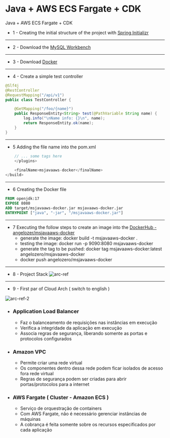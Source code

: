 # Java + AWS ECS Fargate + CDK
Java + AWS ECS Fargate + CDK

- 1 - Creating the initial structure of the project with [Spring Initializr](https://start.spring.io/)

---

- 2 - Download the [MySQL Workbench](https://dev.mysql.com/downloads/workbench/)

---
 
- 3 - Download [Docker](https://www.docker.com/products/docker-desktop/)

---

- 4 - Create a simple test controller
```java
@Slf4j
@RestController
@RequestMapping("/api/v1")
public class TestController {

    @GetMapping("/foo/{name}")
    public ResponseEntity<String> test(@PathVariable String name) {
        log.info("\nName info: {}\n", name);
        return ResponseEntity.ok(name);
    }
}
```
---

- 5 Adding the file name into the pom.xml
```javascript
    // ... some tags here
    </plugins>
    
    <finalName>msjavaaws-docker</finalName>
</build>
```
---

- 6 Creating the Docker file
```dockerfile
FROM openjdk:17
EXPOSE 8080
ADD target/msjavaaws-docker.jar msjavaaws-docker.jar
ENTRYPOINT ["java", "-jar", "/msjavaaws-docker.jar"]
```

---

- 7 Executing the follow steps to create an image into the [DockerHub - angelozer/msjavaaws-docker](https://hub.docker.com/repository/docker/angelozero/msjavaaws-docker/general)
  - generate the image: docker build -t msjavaaws-docker .
  - testing the image: docker run -p 9090:8080 msjavaaws-docker
  - generate the tag to be pushed: docker tag msjavaaws-docker:latest angelozero/msjavaaws-docker
  - docker push angelozero/msjavaaws-docker

---

- 8 - Project Stack
![arc-ref](https://i.postimg.cc/xCQf9YcV/Screen-Shot-2023-07-05-at-11-46-14.png)

---

- 9 - First par of Cloud Arch ( switch to english )

![arc-ref-2](https://i.postimg.cc/HsN7dcHG/Screen-Shot-2023-07-05-at-11-52-31.png)

  - ### Application Load Balancer
    - Faz o balanceamento de requisições nas instâncias em execução
    - Verifica a integridade da aplicação em execução
    - Associa regras de segurança, liberando somente as portas e protocolos configurados
  - ### Amazon VPC
    - Permite criar uma rede virtual
    - Os componentes dentro dessa rede podem ficar isolados de acesso fora rede virtual
    - Regras de segurança podem ser criadas para abrir portas/protocolos para a internet
  - ### AWS Fargate ( Cluster  - Amazon ECS )
    - Serviço de orquestração de containers
    - Com AWS Fargate, não é necessário gerenciar instâncias de máquinas
    - A cobrança é feita somente sobre os recursos especificados por cada aplicação
